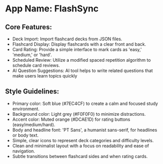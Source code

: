 # **App Name**: FlashSync

## Core Features:

- Deck Import: Import flashcard decks from JSON files.
- Flashcard Display: Display flashcards with a clear front and back.
- Card Rating: Provide a simple interface to mark cards as 'easy,' 'medium,' or 'hard'.
- Scheduled Review: Utilize a modified spaced repetition algorithm to schedule card reviews.
- AI Question Suggestions: AI tool helps to write related questions that make users learn topics quickly

## Style Guidelines:

- Primary color: Soft blue (#7EC4CF) to create a calm and focused study environment.
- Background color: Light grey (#F0F0F0) to minimize distractions.
- Accent color: Muted orange (#DCAE1D) for rating buttons (easy/medium/hard).
- Body and headline font: 'PT Sans', a humanist sans-serif, for headlines or body text.
- Simple, clear icons to represent deck categories and difficulty levels.
- Clean and minimalist layout with a focus on readability and ease of navigation.
- Subtle transitions between flashcard sides and when rating cards.
